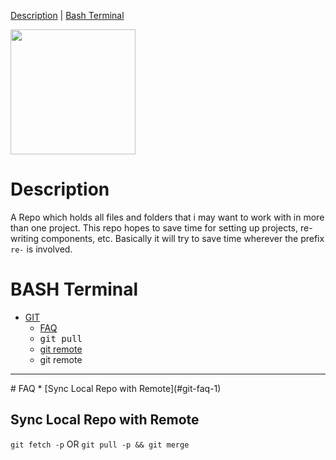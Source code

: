 [Description](#description)     | 
[Bash Terminal](#bash-terminal)

<img src="https://octodex.github.com/images/yaktocat.png" width="200" />

# Description
A Repo which holds all files and folders that i may want to work with in more than one project.  This repo hopes to save time for setting up projects, re-writing components, etc.  Basically it will try to save time wherever the prefix `re-` is involved.

# BASH Terminal
* [GIT](#git)
  * [FAQ](#faq)
  * <samp title="Syncs the local repo with the remote repo. &#13; A better method would be to work with `git fetch` which executes `git pull -p` and `git merge` in a single command.  `-p`, i think, is for `prune` ">git pull</samp>
  * [git remote](#git-remote) 
  * git remote
<hr />
# FAQ
* [Sync Local Repo with Remote](#git-faq-1)

## Sync Local Repo with Remote
`git fetch -p`
OR
`git pull -p && git merge`




